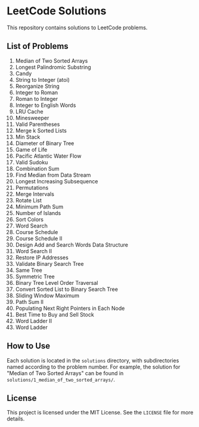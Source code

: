 # LeetCode Solutions

This repository contains solutions to LeetCode problems.

## List of Problems

1. Median of Two Sorted Arrays  
2. Longest Palindromic Substring  
3. Candy  
4. String to Integer (atoi)  
5. Reorganize String  
6. Integer to Roman  
7. Roman to Integer  
8. Integer to English Words  
9. LRU Cache  
10. Minesweeper  
11. Valid Parentheses  
12. Merge k Sorted Lists  
13. Min Stack  
14. Diameter of Binary Tree  
15. Game of Life  
16. Pacific Atlantic Water Flow  
17. Valid Sudoku  
18. Combination Sum  
19. Find Median from Data Stream  
20. Longest Increasing Subsequence  
21. Permutations  
22. Merge Intervals  
23. Rotate List  
24. Minimum Path Sum  
25. Number of Islands  
26. Sort Colors  
27. Word Search  
28. Course Schedule  
29. Course Schedule II  
30. Design Add and Search Words Data Structure  
31. Word Search II  
32. Restore IP Addresses  
33. Validate Binary Search Tree  
34. Same Tree  
35. Symmetric Tree  
36. Binary Tree Level Order Traversal  
37. Convert Sorted List to Binary Search Tree  
38. Sliding Window Maximum  
39. Path Sum II  
40. Populating Next Right Pointers in Each Node  
41. Best Time to Buy and Sell Stock  
42. Word Ladder II  
43. Word Ladder  

## How to Use

Each solution is located in the `solutions` directory, with subdirectories named according to the problem number. For example, the solution for "Median of Two Sorted Arrays" can be found in `solutions/1_median_of_two_sorted_arrays/`.

## License

This project is licensed under the MIT License. See the `LICENSE` file for more details.
